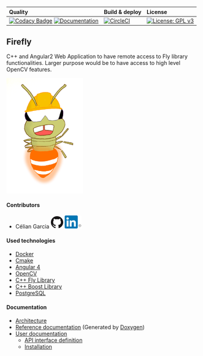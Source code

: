 | Quality | Build & deploy | License |
| :------ | :------------- | :------ |
| [![Codacy Badge](https://api.codacy.com/project/badge/Grade/b129025453c047129aeb1b418c49b7bf)](https://www.codacy.com/app/celiangarcia/firefly-api?utm_source=github.com&utm_medium=referral&utm_content=celian-garcia/firefly-api&utm_campaign=badger) [![Documentation](https://codedocs.xyz/celian-garcia/firefly.svg)](https://codedocs.xyz/celian-garcia/firefly/) | [![CircleCI](https://circleci.com/gh/celian-garcia/firefly-api.svg?style=shield)](https://circleci.com/gh/celian-garcia/firefly-api) | [![License: GPL v3](https://img.shields.io/badge/License-GPL%20v3-blue.svg)](https://www.gnu.org/licenses/gpl-3.0) |

## Firefly
C++ and Angular2 Web Application to have remote access to Fly library functionalities.
Larger purpose would be to have access to high level OpenCV features.

<img src="./docs/images/firefly_worker.png" width="200" />

#### Contributors
- Célian Garcia 
[![Github Célian Garcia](./docs/images/github.png)](https://github.com/celian-garcia)
[![Linkedin Célian Garcia](./docs/images/linkedin.png)](https://www.linkedin.com/in/celiangarcia/)

#### Used technologies
- [Docker](https://www.docker.com/)
- [Cmake](https://github.com/Kitware/CMake)
- [Angular 4](https://github.com/angular/angular)
- [OpenCV](https://github.com/opencv/opencv)
- [C++ Fly Library](https://github.com/celian-garcia/fly)
- [C++ Boost Library](https://github.com/boostorg/boost)
- [PostgreSQL](http://www.postgresqlfr.org/)

#### Documentation
- [Architecture](../../wiki/Architecture)
- [Reference documentation](../../wiki/Reference-documentation) (Generated by [Doxygen](https://github.com/doxygen/doxygen))
- [User documentation](../../wiki/User-documentation)
    - [API interface definition](../../wiki/User-documentation#api-interface-definition)
    - [Installation](../../wiki/User-documentation#installation)
